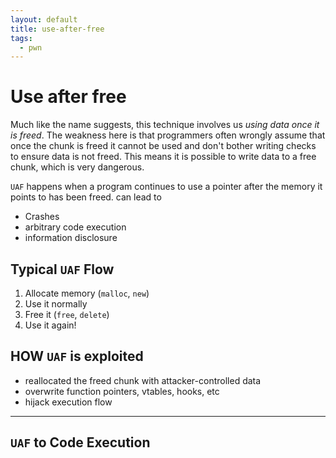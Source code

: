 ```yaml
---
layout: default
title: use-after-free
tags:
  - pwn
---
```

# Use after free

Much like the name suggests, this technique involves us _using data once it is freed_. The weakness here is that programmers often wrongly assume that once the chunk is freed it cannot be used and don't bother writing checks to ensure data is not freed. This means it is possible to write data to a free chunk, which is very dangerous.

`UAF`  happens when a program continues to use a pointer after the memory it points to has been freed. can lead to 
- Crashes
- arbitrary code execution
- information disclosure
##  Typical `UAF` Flow
1. Allocate memory (`malloc`, `new`)
2. Use it normally
3. Free it (`free`, `delete`)
4. Use it again! 


## HOW `UAF` is exploited
- reallocated the freed chunk with attacker-controlled data
- overwrite function pointers, vtables, hooks, etc
- hijack execution flow


---
## `UAF` to Code Execution


